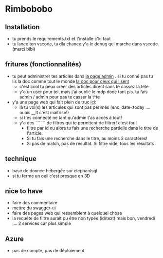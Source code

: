 # Rimbobobo

## Installation
* tu prends le requirements.txt et t'installe c'ki faut
* tu lance ton vscode, ta dla chance y'a le debug qui marche dans vscode (merci bibi)

## fritures (fonctionnalités)
* tu peut administrer tes articles dans [la page admin](http://127.0.0.1:8000/admin/) . si tu conné pas tu lis la doc comme tout le monde [la doc pour ceux qui lisent](https://docs.djangoproject.com/fr/3.2/ref/contrib/admin/actions/) 
  * c'est cool tu peux créer des articles direct sans te cassez la tete
  * y'a un user pour toi, mais j'ai oublié le mdp donc tant pis. tu fais admin / admin pour pas te casser la t^te
* y'a une page web qui fait plein de truc [ici](http://127.0.0.1:8000/all/):
  * là tu voi(x) les articules qui sont pas périmés (end_date<today .... ouais __lt c'est maitrisé!)
  * si t'es connecté ne tant qu'admin t'as accés à tout!
  * y'a des ¨¨¨¨ de filtres qui te permttent de filtrer! c'est fou!
    * filtre par id ou alors tu fais une recherche partielle dans le titre de l'article. 
    * Si tu fais une recherche dans le titre, au moins 3 caractères!
    * Si pas de match, pas de résultat. Si filtre vide, tous les résultats

## technique
* base de donnée hebergée sur elephantsql
* si tu ferme un oeil c'est presque en 3D

## nice to have
* faire des commentaire
* mettre du swagger-ui
* faire des pages web qui ressemblent à quelquel chose
* la requête de filtre aurait pu être non typée (id/text) mais bon, vendredi .... 2 services car plus simple

## Azure
* pas de compte, pas de déploiement
